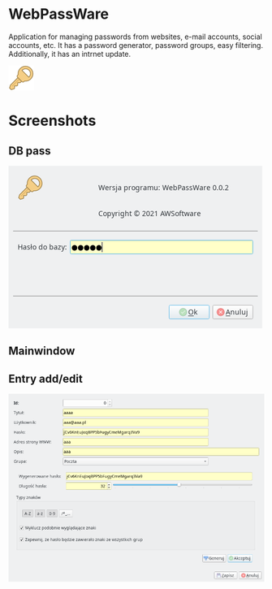 # WebPassWare

Application for managing passwords from websites, e-mail accounts, social accounts, etc.
It has a password generator, password groups, easy filtering.
Additionally, it has an intrnet update.

![image](https://github.com/AndrzejWoronko/WebPassWare/blob/master/icons/50px/WebPassWare.png)

# Screenshots

## DB pass
![image](https://github.com/AndrzejWoronko/WebPassWare/blob/master/screenshots/Db_pass.png)

## Mainwindow

## Entry add/edit
![image](https://github.com/AndrzejWoronko/WebPassWare/blob/master/screenshots/Entry_edit.png)
